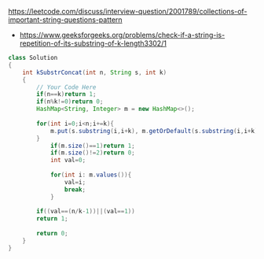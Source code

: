 https://leetcode.com/discuss/interview-question/2001789/collections-of-important-string-questions-pattern

- https://www.geeksforgeeks.org/problems/check-if-a-string-is-repetition-of-its-substring-of-k-length3302/1

```java
class Solution
{
    int kSubstrConcat(int n, String s, int k)
    {
        // Your Code Here  
        if(n==k)return 1;
        if(n%k!=0)return 0;
        HashMap<String, Integer> m = new HashMap<>();
        
        for(int i=0;i<n;i+=k){
            m.put(s.substring(i,i+k), m.getOrDefault(s.substring(i,i+k),0)+1);
        } 
            if(m.size()==1)return 1;
            if(m.size()!=2)return 0;
            int val=0;
            
            for(int i: m.values()){
                val=i;
                break;
            }
            
        if((val==(n/k-1))||(val==1))
        return 1;
        
        return 0;
    }
}

